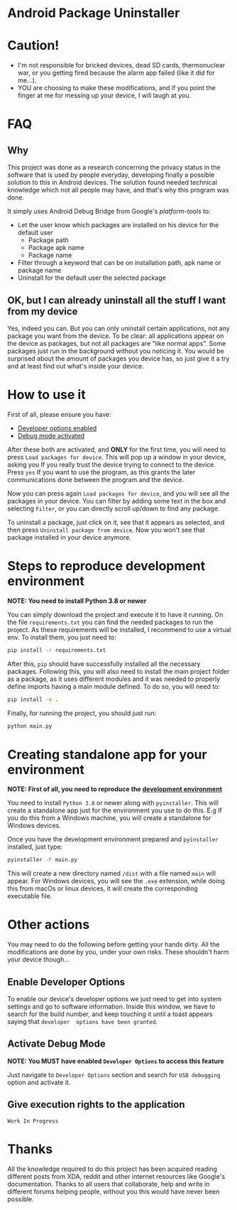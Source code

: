 # Android Package Uninstaller# Caution!* I'm not responsible for bricked devices, dead SD cards, thermonuclear war, or you getting fired because the alarm app failed (like it did for me...).* YOU are choosing to make these modifications, and if you point the finger at me for messing up your device, I will laugh at you.# FAQ## WhyThis project was done as a research concerning the privacy status in the software that is used by people everyday, developing finally a possible solution to this in Android devices. The solution found needed technical knowledge which not all people may have, and that's why this program was done.It simply uses Android Debug Bridge from Google's _platform-tools_ to:* Let the user know which packages are installed on his device for the default user    * Package path    * Package apk name    * Package name* Filter through a keyword that can be on installation path, apk name or package name* Uninstall for the default user the selected package## OK, but I can already uninstall all the stuff I want from my deviceYes, indeed you can. But you can only uninstall certain applications, not any package you want from the device. To be clear: all applications appear on the device as packages, but not all packages are "like normal apps". Some packages just run in the background without you noticing it. You would be surprised about the amount of packages you device has, so just give it a try and at least find out what's inside your device.# How to use itFirst of all, please ensure you have:* [Developer options enabled](#enable-developer-options)* [Debug mode activated](#activate-debug-mode)After these both are activated, and **ONLY** for the first time, you will need to press `Load packages for device`. This will pop up a window in your device, asking you If you really trust the device trying to connect to the device. Press `yes` If you want to use the program, as this grants the later communications done between the program and the device.Now you can press again `Load packages for device`, and you will see all the packages in your device. You can filter by adding some text in the box and selecting `Filter`, or you can directly scroll up/down to find any package.To uninstall a package, just click on it, see that it appears as selected, and then press `Uninstall package from device`.Now you won't see that package installed in your device anymore.# Steps to reproduce development environment**NOTE: You need to install Python 3.8 or newer**You can simply download the project and execute it to have it running. On the file `requirements.txt` you can find the needed packages to run the project. As these requirements will be installed, I recommend to use a virtual env. To install them, you just need to:```bashpip install -r requirements.txt```After this, `pip` should have successfully installed all the necessary packages. Following this, you will also need to install the main project folder as a package, as it uses different modules and it was needed to properly define imports having a main module defined. To do so, you will need to:```bashpip install -e .```Finally, for running the project, you should just run:```bashpython main.py```# Creating standalone app for your environment**NOTE: First of all, you need to reproduce the [development environment](#steps-to-reproduce-development-environment)**You need to install `Python 3.8` or newer along with `pyinstaller`. This will create a standalone app just for the environment you use to do this. E.g If you do this from a Windows machine, you will create a standalone for Windows devices.Once you have the development environment prepared and `pyinstaller` installed, just type:```bashpyinstaller -F main.py```This will create a new directory named `/dist` with a file named `main` will appear. For Windows devices, you will see the `.exe` extension, while doing this from macOs or linux devices, it will create the corresponding executable file.# Other actionsYou may need to do the following before getting your hands dirty. All the modifications are done by you, under your own risks. These shouldn't harm your device though...## Enable Developer OptionsTo enable our device's developer options we just need to get into system settings and go to software information. Inside this window, we have to search for the build number, and keep touching it until a toast appears saying that `developer options have been granted`.## Activate Debug Mode**NOTE: You MUST have enabled `Developer Options` to access this feature**Just navigate to `Developer Options` section and search for `USB debugging` option and activate it.## Give execution rights to the application`Work In Progress`# ThanksAll the knowledge required to do this project has been acquired reading different posts from XDA, reddit and other internet resources like Google's documentation. Thanks to all users that collaborate, help and write in different forums helping people, without you this would have never been possible.